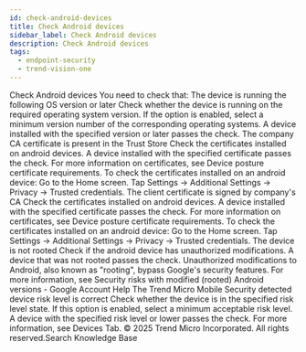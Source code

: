 ```yaml
---
id: check-android-devices
title: Check Android devices
sidebar_label: Check Android devices
description: Check Android devices
tags:
  - endpoint-security
  - trend-vision-one
---
```


 Check Android devices You need to check that: The device is running the following OS version or later Check whether the device is running on the required operating system version. If the option is enabled, select a minimum version number of the corresponding operating systems. A device installed with the specified version or later passes the check. The company CA certificate is present in the Trust Store Check the certificates installed on android devices. A device installed with the specified certificate passes the check. For more information on certificates, see Device posture certificate requirements. To check the certificates installed on an android device: Go to the Home screen. Tap Settings → Additional Settings → Privacy → Trusted credentials. The client certificate is signed by company's CA Check the certificates installed on android devices. A device installed with the specified certificate passes the check. For more information on certificates, see Device posture certificate requirements. To check the certificates installed on an android device: Go to the Home screen. Tap Settings → Additional Settings → Privacy → Trusted credentials. The device is not rooted Check if the android device has unauthorized modifications. A device that was not rooted passes the check. Unauthorized modifications to Android, also known as "rooting", bypass Google's security features. For more information, see Security risks with modified (rooted) Android versions - Google Account Help The Trend Micro Mobile Security detected device risk level is correct Check whether the device is in the specified risk level state. If this option is enabled, select a minimum acceptable risk level. A device with the specified risk level or lower passes the check. For more information, see Devices Tab. © 2025 Trend Micro Incorporated. All rights reserved.Search Knowledge Base